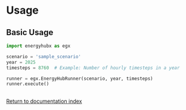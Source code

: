 # Usage

## Basic Usage

```python
import energyhubx as egx

scenario = 'sample_scenario'
year = 2025
timesteps = 8760  # Example: Number of hourly timesteps in a year

runner = egx.EnergyHubRunner(scenario, year, timesteps)
runner.execute()
```

## 
[Return to documentation index](./index.md)